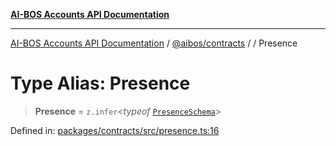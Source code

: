 [**AI-BOS Accounts API Documentation**](../../../README.md)

***

[AI-BOS Accounts API Documentation](../../../README.md) / [@aibos/contracts](../README.md) / [](../README.md) / Presence

# Type Alias: Presence

> **Presence** = `z.infer`\<*typeof* [`PresenceSchema`](../variables/PresenceSchema.md)\>

Defined in: [packages/contracts/src/presence.ts:16](https://github.com/pohlai88/accounts/blob/48103fb36d28b2b9bfb33472b6de2f719773cde9/packages/contracts/src/presence.ts#L16)
